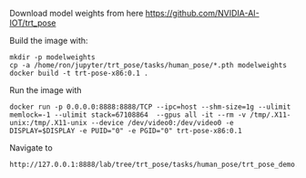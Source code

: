
Download model weights from here https://github.com/NVIDIA-AI-IOT/trt_pose

Build the image with:


```
mkdir -p modelweights
cp -a /home/ron/jupyter/trt_pose/tasks/human_pose/*.pth modelweights
docker build -t trt-pose-x86:0.1 .
```

Run the image with

```
docker run -p 0.0.0.0:8888:8888/TCP --ipc=host --shm-size=1g --ulimit memlock=-1 --ulimit stack=67108864  --gpus all -it --rm -v /tmp/.X11-unix:/tmp/.X11-unix --device /dev/video0:/dev/video0 -e DISPLAY=$DISPLAY -e PUID="0" -e PGID="0" trt-pose-x86:0.1
```

Navigate to 

```
http://127.0.0.1:8888/lab/tree/trt_pose/tasks/human_pose/trt_pose_demo.ipynb
    
```

